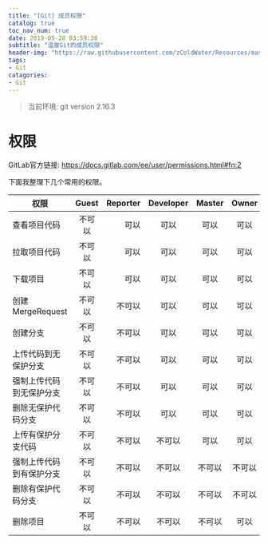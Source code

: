 ```yaml
---
title: "[Git] 成员权限"
catalog: true
toc_nav_num: true
date: 2019-05-28 03:59:30
subtitle: "温故Git的成员权限"
header-img: "https://raw.githubusercontent.com/zColdWater/Resources/master/Images/man_smoking.jpg"
tags:
- Git
catagories:
- Git
---
```


> 当前环境: git version 2.16.3

权限
=======

GitLab官方链接: https://docs.gitlab.com/ee/user/permissions.html#fn:2

下面我整理下几个常用的权限。

| 权限        | Guest           | Reporter  | Developer | Master | Owner
| ------------- |:-------------:| -----:| :----------:|:--------:|:------:|
| 查看项目代码      | 不可以 | 可以 | 可以 | 可以 | 可以 |
| 拉取项目代码      | 不可以 | 可以 | 可以 | 可以 | 可以 |
| 下载项目         | 不可以 | 可以 | 可以 | 可以 | 可以 |
| 创建MergeRequest | 不可以 | 不可以 | 可以 | 可以 | 可以 |
| 创建分支           | 不可以 | 不可以 | 可以 | 可以 | 可以 |
| 上传代码到无保护分支 | 不可以 | 不可以 | 可以 | 可以 | 可以 |
| 强制上传代码到无保护分支 | 不可以 | 不可以 | 可以 | 可以 | 可以 |
| 删除无保护代码分支 | 不可以 | 不可以 | 可以 | 可以 | 可以 |
| 上传有保护分支代码 | 不可以 | 不可以 | 不可以 | 可以 | 可以 |
| 强制上传代码到有保护分支 | 不可以 | 不可以 | 不可以 | 不可以 | 不可以 |
| 删除有保护代码分支 | 不可以 | 不可以 | 不可以 | 不可以 | 不可以 |
| 删除项目 | 不可以 | 不可以 | 不可以 | 不可以 | 可以 |



